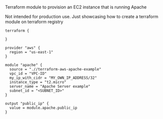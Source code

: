 Terraform module to provision an EC2 instance that is running Apache

Not intended for production use. Just showcasing how to create a terraform module on terraform registry
```hcl
terraform {

}

provider "aws" {
  region = "us-east-1"
}

module "apache" {
  source = ".//terraform-aws-apache-example"
  vpc_id = "VPC-ID"
  my_ip_with_cidr = "MY_OWN_IP_ADDRESS/32"
  instance_type = "t2.micro"
  server_name = "Apache Server example"
  subnet_id = "<SUBNET_ID>"
}

output "public_ip" {
  value = module.apache.public_ip
}


```